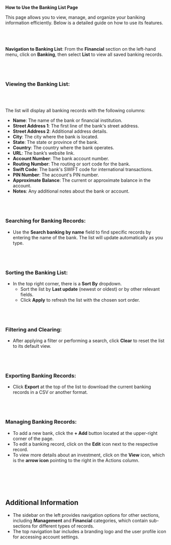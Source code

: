 <!-- ---
title: "Help Documentation: Banking List Page"
--- -->

**How to Use the Banking List Page**

This page allows you to view, manage, and organize your baniking information efficiently. Below is a detailed guide on how to use its features.
<br></br>
<br></br>

**Navigation to Banking List**:
    From the **Financial** section on the left-hand menu, click on **Banking**, then select **List** to view all saved banking records.
<br></br>
<br></br>

### **Viewing the Banking List**:
<br></br>

The list will display all banking records with the following columns:
- **Name**: The name of the bank or financial institution.
- **Street Address 1**: The first line of the bank's street address.
- **Street Address 2**: Additional address details.
- **City**: The city where the bank is located.
- **State**: The state or province of the bank.
- **Country**: The country where the bank operates.
- **URL**: The bank’s website link.
- **Account Number**: The bank account number.
- **Routing Number**: The routing or sort code for the bank.
- **Swift Code**: The bank's SWIFT code for international transactions.
- **PIN Number**: The account's PIN number.
- **Approximate Balance**: The current or approximate balance in the account.
- **Notes**: Any additional notes about the bank or account.
<br></br>
<br></br>

### **Searching for Banking Records**:
- Use the **Search banking by name** field to find specific records by entering the name of the bank. The list will update automatically as you type.
<br></br>
<br></br>

### **Sorting the Banking List**:
- In the top right corner, there is a **Sort By** dropdown.
  - Sort the list by **Last update** (newest or oldest) or by other relevant fields.
  - Click **Apply** to refresh the list with the chosen sort order.
  <br></br>
<br></br>

### **Filtering and Clearing**:
- After applying a filter or performing a search, click **Clear** to reset the list to its default view.
<br></br>
<br></br>

### **Exporting Banking Records**:
- Click **Export** at the top of the list to download the current banking records in a CSV or another format.
<br></br>
<br></br>

### **Managing Banking Records**:
- To add a new bank, click the **+ Add** button located at the upper-right corner of the page.
- To edit a banking record, click on the **Edit** icon next to the respective record.
- To view more details about an investment, click on the **View** icon, which is the **arrow icon** pointing to the right in the Actions column.

<br></br>
<br></br>

   ## **Additional Information**
- The sidebar on the left provides navigation options for other sections, including **Management** and **Financial** categories, which contain sub-sections for different types of records.
- The top navigation bar includes a branding logo and the user profile icon for accessing account settings.